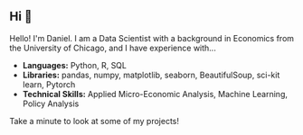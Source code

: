 ## **Hi 👋**

Hello! I'm Daniel. I am a Data Scientist with a background in Economics from the University of Chicago, and I have experience with...

- **Languages:** Python, R, SQL 
- **Libraries:** pandas, numpy, matplotlib, seaborn, BeautifulSoup, sci-kit learn, Pytorch
- **Technical Skills:** Applied Micro-Economic Analysis, Machine Learning, Policy Analysis

Take a minute to look at some of my projects!

<!--
**danielsavila/danielsavila** is a ✨ _special_ ✨ repository because its `README.md` (this file) appears on your GitHub profile.

tests
Here are some ideas to get you started:

- 🔭 I’m currently working on ...
- 🌱 I’m currently learning ...
- 👯 I’m looking to collaborate on ...
- 🤔 I’m looking for help with ...
- 💬 Ask me about ...
- 📫 How to reach me: ...
- 😄 Pronouns: ...
- ⚡ Fun fact: ...
-->
